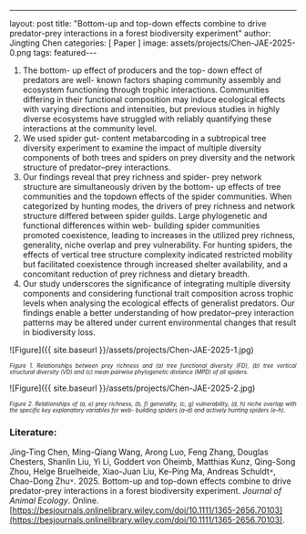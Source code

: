 ﻿---
layout: post
title:  "Bottom-up and top-down effects combine to drive predator-prey interactions in a forest biodiversity experiment"
author: Jingting Chen
categories: [ Paper ]
image: assets/projects/Chen-JAE-2025-0.png
tags: featured---

1. The bottom- up effect of producers and the top- down effect of predators are well- known factors shaping community assembly and ecosystem functioning through trophic interactions. Communities differing in their functional composition may induce ecological effects with varying directions and intensities, but previous studies in highly diverse ecosystems have struggled with reliably quantifying these interactions at the community level.
2. We used spider gut- content metabarcoding in a subtropical tree diversity experiment to examine the impact of multiple diversity components of both trees and spiders on prey diversity and the network structure of predator–prey interactions.
3. Our findings reveal that prey richness and spider- prey network structure are simultaneously driven by the bottom- up effects of tree communities and the topdown effects of the spider communities. When categorized by hunting modes, the drivers of prey richness and network structure differed between spider guilds. Large phylogenetic and functional differences within web- building spider communities promoted coexistence, leading to increases in the utilized prey richness, generality, niche overlap and prey vulnerability. For hunting spiders, the effects of vertical tree structure complexity indicated restricted mobility but facilitated coexistence through increased shelter availability, and a concomitant reduction of prey richness and dietary breadth.
4. Our study underscores the significance of integrating multiple diversity components and considering functional trait composition across trophic levels when analysing the ecological effects of generalist predators. Our findings enable a better understanding of how predator–prey interaction patterns may be altered under current environmental changes that result in biodiversity loss.


![Figure]({{ site.baseurl }}/assets/projects/Chen-JAE-2025-1.jpg)
<p style='text-align: justify;' ><span style="font-style: italic; font-size:70%">Figure 1. Relationships between prey richness and (a) tree functional diversity (FD), (b) tree vertical structural diversity (VD) and (c) mean pairwise phylogenetic distance (MPD) of all spiders. 
</span></p>


![Figure]({{ site.baseurl }}/assets/projects/Chen-JAE-2025-2.jpg)
<p style='text-align: justify;' ><span style="font-style: italic; font-size:70%">Figure 2. Relationships of (a, e) prey richness, (b, f) generality, (c, g) vulnerability, (d, h) niche overlap with the specific key explanatory variables for web- building spiders (a–d) and actively hunting spiders (e–h). 
</span></p>


### Literature:
Jing-Ting Chen, Ming-Qiang Wang, Arong Luo, Feng Zhang, Douglas Chesters, Shanlin Liu, Yi Li, Goddert von Oheimb, Matthias Kunz, Qing-Song Zhou, Helge Bruelheide, Xiao-Juan Liu, Ke-Ping Ma, Andreas Schuldt<code>&ast;</code>, Chao-Dong Zhu<code>&ast;</code>. 2025. Bottom-up and top-down effects combine to drive predator-prey interactions in a forest biodiversity experiment. *Journal of Animal Ecology*. Online. [https://besjournals.onlinelibrary.wiley.com/doi/10.1111/1365-2656.70103](https://besjournals.onlinelibrary.wiley.com/doi/10.1111/1365-2656.70103).
